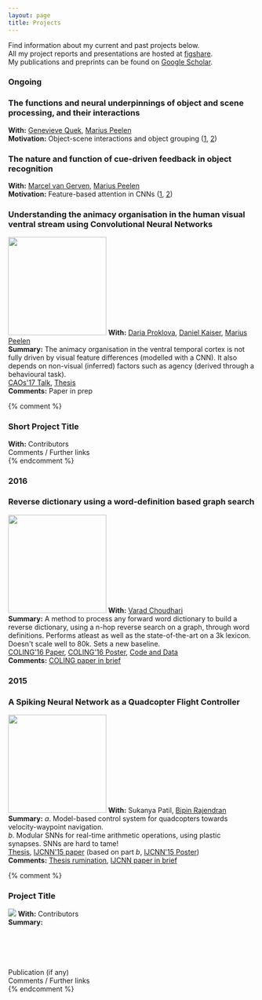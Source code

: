 ```yaml
---
layout: page
title: Projects
---
```



<p class="message">
  Find information about my current and past projects below.<br>
  All my project reports and presentations are hosted at <a href="https://figshare.com/authors/Sushrut%20Thorat/522624">figshare</a>.<br>
  My publications and preprints can be found on <a href="https://scholar.google.it/citations?user=MPFzJQgAAAAJ&hl=en">Google Scholar</a>.
</p>

<h3>
<div class="p_year">
  Ongoing
</div>
</h3>

[//]: # (Project with Peelen in the PhD)

<div class="p_post">
  <h3 class="p_post_h">The functions and neural underpinnings of object and scene processing, and their interactions</h3>
  <b>With:</b> <a href="https://scholar.google.com/citations?user=2ToC6n4AAAAJ&hl=en">Genevieve Quek</a>, <a href="https://scholar.google.nl/citations?user=IX0uaEQAAAAJ&hl=en&oi=ao">Marius Peelen</a><br>
  <b>Motivation:</b> Object-scene interactions and object grouping (<a href="http://www.jneurosci.org/content/37/32/7700?utm_source=TrendMD&utm_medium=cpc&utm_campaign=JNeurosci_TrendMD_1">1</a>, <a href="https://doi.org/10.1016/j.neuroimage.2017.12.065">2</a>)
</div>

[//]: # (Project with Peelen and Marcel)

<div class="p_post">
  <h3 class="p_post_h">The nature and function of cue-driven feedback in object recognition</h3>
  <b>With:</b> <a href="https://scholar.google.nl/citations?user=sX0ZypwAAAAJ&hl=en&oi=ao">Marcel van Gerven</a>, <a href="https://scholar.google.nl/citations?user=IX0uaEQAAAAJ&hl=en&oi=ao">Marius Peelen</a><br>
  <b>Motivation:</b> Feature-based attention in CNNs (<a href="https://doi.org/10.1101/233338">1</a>, <a href="https://doi.org/10.6084/m9.figshare.5462164.v1">2</a>)
</div>


[//]: # (Project with Peelen)

<div class="p_post">
  <h3 class="p_post_h">Understanding the animacy organisation in the human visual ventral stream using Convolutional Neural Networks</h3>
  <img class="p_post" src="{{site.url}}/assets/anim_proj.png" height="200">
  <b>With:</b> <a href="https://scholar.google.it/citations?user=5GQjAZkAAAAJ&hl=en&oi=ao">Daria Proklova</a>, <a href="https://scholar.google.nl/citations?user=v4CvWHgAAAAJ&hl=en">Daniel Kaiser</a>, <a href="https://scholar.google.nl/citations?user=IX0uaEQAAAAJ&hl=en&oi=ao">Marius Peelen</a><br>
  <b>Summary:</b> The animacy organisation in the ventral temporal cortex is not fully driven by visual feature differences (modelled with a CNN). It also depends on non-visual (inferred) factors such as agency (derived through a behavioural task).<br>
  <a href="https://youtu.be/L-BZKw72Nb4?list=PL0HxeKpsusXCyMF_GfQJ0eMagKNYU79xq">CAOs'17 Talk</a>, <a href="https://doi.org/10.6084/m9.figshare.5919154.v1">Thesis</a><br>
  <b>Comments:</b> Paper in prep <br>
</div>

{% comment %}
<div class="p_post">
  <h3 class="p_post_h">Short Project Title</h3>
  <b>With:</b> Contributors<br>
  Comments / Further links
</div>
{% endcomment %}

<h3>
<div class="p_year">
  2016
</div>
</h3>

[//]: # (Project with Varad, RD)

<div class="p_post">
  <h3 class="p_post_h">Reverse dictionary using a word-definition based graph search</h3>
  <img class="p_post" src="{{site.url}}/assets/revmap.png" height="200">
  <b>With:</b> <a href="https://www.linkedin.com/in/vardos/">Varad Choudhari</a> <br>
  <b>Summary:</b> A method to process any forward word dictionary to build a reverse dictionary, using a n-hop reverse search on a graph, through word definitions. Performs atleast as well as the state-of-the-art on a 3k lexicon. Doesn't scale well to 80k. Sets a new baseline.<br>
  <a href="http://arxiv.org/abs/1606.00025">COLING'16 Paper</a>, <a href="{{site.url}}/assets/coling2016_poster.pdf">COLING'16 Poster</a>, <a href="https://github.com/novelmartis/RD16demo">Code and Data</a><br>
  <b>Comments:</b> <a href="{{site.url}}/2016/11/06/reverse-dictionary">COLING paper in brief</a><br>
</div>

<h3>
<div class="p_year">
  2015
</div>
</h3>

[//]: # (Project with Bipin, IJCNN)

<div class="p_post">
  <h3 class="p_post_h">A Spiking Neural Network as a Quadcopter Flight Controller</h3>
  <img class="p_post" src="{{site.url}}/assets/btp.png" height="200">
  <b>With:</b> Sukanya Patil, <a href="https://sites.google.com/site/rajendranbipin/">Bipin Rajendran</a> <br>
  <b>Summary:</b> <i>a</i>. Model-based control system for quadcopters towards velocity-waypoint navigation.<br> <i>b</i>. Modular SNNs for real-time arithmetic operations, using plastic synapses. SNNs are hard to tame!<br>
  <a href="https://dx.doi.org/10.6084/m9.figshare.1582657.v1">Thesis</a>, <a href="http://dx.doi.org/10.1109/IJCNN.2015.7280822">IJCNN'15 paper</a> (based on part <i>b</i>, <a href="{{site.url}}/assets/ijcnn2015_poster.pdf">IJCNN'15 Poster</a>) <br>
  <b>Comments:</b> <a href="{{site.url}}/2016/06/05/quadcopter-control-using-snn">Thesis rumination</a>, <a href="{{site.url}}/2016/06/09/arithmetic-computation">IJCNN paper in brief</a><br>
</div>

{% comment %}
<div class="p_post">
  <h3 class="p_post_h">Project Title</h3>
  <img class="p_post_i" src="http://placehold.it/200x200">
  <b>With:</b> Contributors <br>
  <b>Summary:</b><br><br><br><br><br><br>
  Publication (if any) <br>
  Comments / Further links
</div>
{% endcomment %}

